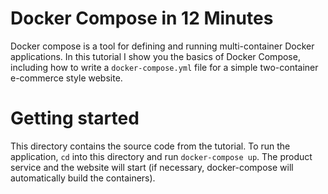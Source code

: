 # Docker Compose in 12 Minutes

Docker compose is a tool for defining and running multi-container Docker applications. In this tutorial I show you the basics of Docker Compose, including how to write a `docker-compose.yml` file for a simple two-container e-commerce style website.


# Getting started

This directory contains the source code from the tutorial. To run the application, `cd` into this directory and run `docker-compose up`. The product service and the website will start (if necessary, docker-compose will automatically build the containers).
